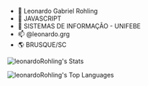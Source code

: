 - 👋 Leonardo Gabriel Rohling
- 👀 JAVASCRIPT
- 🌱 SISTEMAS DE INFORMAÇÃO - UNIFEBE
- 📫 @leonardo.grg
- 🌎 BRUSQUE/SC

![leonardoRohling's Stats](https://github-readme-stats.vercel.app/api?username=leonardoRohling&theme=dark&show_icons=true&hide_border=true&count_private=true)

![leonardoRohling's Top Languages](https://github-readme-stats.vercel.app/api/top-langs/?username=leonardoRohling&theme=dark&show_icons=true&hide_border=true&layout=compact)

